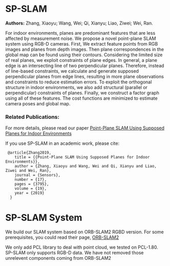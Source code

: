 # SP-SLAM
**Authors:** 
Zhang, Xiaoyu; Wang, Wei; Qi, Xianyu; Liao, Ziwei; Wei, Ran. 

For indoor environments, planes are predominant features that are less affected by measurement noise. We propose a novel point-plane SLAM system using RGB-D cameras. First, We extract feature points from RGB images and planes from depth images. Then plane correspondences in the global map can be found using their contours. Considering the limited size of real planes, we exploit constraints of plane edges. In general, a plane edge is an intersecting line of two perpendicular planes. Therefore, instead of line-based constraints, we calculate and generate supposed perpendicular planes from edge lines, resulting in more plane observations and constraints to reduce estimation errors. To exploit the orthogonal structure in indoor environments, we also add structural (parallel or perpendicular) constraints of planes. Finally, we construct a factor graph using all of these features. The cost functions are minimized to estimate camera poses and global map.

### Related Publications:
For more details, please read our paper [Point-Plane SLAM Using Supposed Planes for Indoor Environments](https://www.mdpi.com/1424-8220/19/17/3795)

If you use SP-SLAM in an academic work, please cite:

     @article{Zhang2019,        
        title = {{Point-Plane SLAM Using Supposed Planes for Indoor Environments}},
        author = {Zhang, Xiaoyu and Wang, Wei and Qi, Xianyu and Liao, Ziwei and Wei, Ran},
        journal = {Sensors},
        number = {17},
        pages = {3795},
        volume = {19},
        year = {2019}
      }

# SP-SLAM System
We build our SLAM system based on ORB-SLAM2 RGBD version. For some prerequisites, you could read their page, [ORB-SLAM2](https://github.com/raulmur/ORB_SLAM2)

We only add PCL library to deal with point cloud, we tested on PCL-1.80. SP-SLAM only supports RGB-D data. We have not removed those unrelevent components coming from ORB-SLAM2

     


